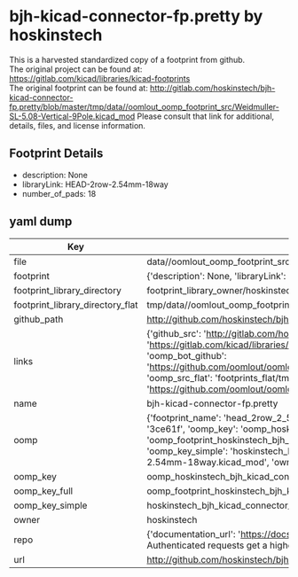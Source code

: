 # bjh-kicad-connector-fp.pretty by hoskinstech  
This is a harvested standardized copy of a footprint from github.  
The original project can be found at:  
https://gitlab.com/kicad/libraries/kicad-footprints  
The original footprint can be found at:
http://gitlab.com/hoskinstech/bjh-kicad-connector-fp.pretty/blob/master/tmp/data//oomlout_oomp_footprint_src/Weidmuller-SL-5.08-Vertical-9Pole.kicad_mod
Please consult that link for additional, details, files, and license information.  
## Footprint Details
* description: None  
* libraryLink: HEAD-2row-2.54mm-18way  
* number_of_pads: 18  
## yaml dump  
| Key | Value |  
| --- | --- |  
| file | data//oomlout_oomp_footprint_src/bjh-kicad-connector-fp.pretty/HEAD-2row-2.54mm-18way.kicad_mod |  
| footprint | {'description': None, 'libraryLink': 'HEAD-2row-2.54mm-18way', 'number_of_pads': 18} |  
| footprint_library_directory | footprint_library_owner/hoskinstech_bjh-kicad-connector-fp.pretty |  
| footprint_library_directory_flat | tmp/data//oomlout_oomp_footprint_src/footprints_flat/hoskinstech_bjh_kicad_connector_fp_head_2row_2_54mm_18way/working |  
| github_path | http://github.com/hoskinstech/bjh-kicad-connector-fp.pretty/blob/master/tmp/data//oomlout_oomp_footprint_src/HEAD-2row-2.54mm-18way.kicad_mod |  
| links | {'github_src': 'http://gitlab.com/hoskinstech/bjh-kicad-connector-fp.pretty/blob/master/tmp/data//oomlout_oomp_footprint_src/Weidmuller-SL-5.08-Vertical-9Pole.kicad_mod', 'github_src_repo': 'https://gitlab.com/kicad/libraries/kicad-footprints', 'oomp_bot': 'tmp/data//oomlout_oomp_footprint_src/footprints/hoskinstech_bjh_kicad_connector_fp_head_2row_2_54mm_18way/working', 'oomp_bot_github': 'https://github.com/oomlout/oomlout_oomp_footprint_bot/tree/main/tmp/data//oomlout_oomp_footprint_src/footprints/hoskinstech_bjh_kicad_connector_fp_head_2row_2_54mm_18way/working', 'oomp_src_flat': 'footprints_flat/tmp/data//oomlout_oomp_footprint_src/footprints_flat/hoskinstech_bjh_kicad_connector_fp_head_2row_2_54mm_18way/working', 'oomp_src_flat_github': 'https://github.com/oomlout/oomlout_oomp_footprint_src/tree/main/tmp/data//oomlout_oomp_footprint_src/footprints_flat/hoskinstech_bjh_kicad_connector_fp_head_2row_2_54mm_18way/working'} |  
| name | bjh-kicad-connector-fp.pretty |  
| oomp | {'footprint_name': 'head_2row_2_54mm_18way', 'library_name': 'bjh_kicad_connector_fp', 'md5': '3ce61f76ac7578bd0e51c005ef161fb0', 'md5_10': '3ce61f76ac', 'md5_5': '3ce61', 'md5_6': '3ce61f', 'oomp_key': 'oomp_hoskinstech_bjh_kicad_connector_fp_head_2row_2_54mm_18way', 'oomp_key_extra': 'oomp_footprint_hoskinstech_bjh_kicad_connector_fp_head_2row_2_54mm_18way', 'oomp_key_full': 'oomp_footprint_hoskinstech_bjh_kicad_connector_fp_head_2row_2_54mm_18way_3ce61f', 'oomp_key_simple': 'hoskinstech_bjh_kicad_connector_fp_head_2row_2_54mm_18way', 'original_filename': 'data//oomlout_oomp_footprint_src/bjh-kicad-connector-fp.pretty/HEAD-2row-2.54mm-18way.kicad_mod', 'owner_name': 'hoskinstech'} |  
| oomp_key | oomp_hoskinstech_bjh_kicad_connector_fp_head_2row_2_54mm_18way |  
| oomp_key_full | oomp_footprint_hoskinstech_bjh_kicad_connector_fp_head_2row_2_54mm_18way |  
| oomp_key_simple | hoskinstech_bjh_kicad_connector_fp_head_2row_2_54mm_18way |  
| owner | hoskinstech |  
| repo | {'documentation_url': 'https://docs.github.com/rest/overview/resources-in-the-rest-api#rate-limiting', 'message': "API rate limit exceeded for 84.66.142.224. (But here's the good news: Authenticated requests get a higher rate limit. Check out the documentation for more details.)"} |  
| url | http://github.com/hoskinstech/bjh-kicad-connector-fp.pretty |  

